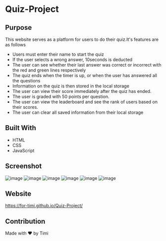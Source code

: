 # Quiz-Project



## Purpose
This website serves as a platform for users to do their quiz.It's features are as follows

* Users must enter their name to start the quiz
* If the user selects a wrong answer, 10seconds is deducted
* The user can see whether their last answer was correct or incorrect with the red and green lines respectively
* The quiz ends when the timer is up, or when the user has answered all the questions
* Information on the quiz is then stored in the local storage
* The user can view their score immediately after the quiz has ended.
* The user is graded with 50 points per question.
* The user can view the leaderboard and see the rank of users based on their scores.
* The user can clear all saved information from their local storage

## Built With
* HTML
* CSS
* JavaScript

## Screenshot
![image](https://user-images.githubusercontent.com/104241247/181443959-3b7b0ce0-dbcd-45ff-a97b-9a2f68233197.png)
![image](https://user-images.githubusercontent.com/104241247/181444184-990f3c63-6a8f-40e9-87b7-47715b624a0e.png)
![image](https://user-images.githubusercontent.com/104241247/181444301-c5fbcfce-bfb6-4d1e-889b-fbe5fbebeaf6.png)
![image](https://user-images.githubusercontent.com/104241247/181444365-f433fa6d-7715-4a7a-a60a-c98509c647ec.png)
![image](https://user-images.githubusercontent.com/104241247/181444482-8af338d4-1bff-4200-97d6-14cc28bc2348.png)
![image](https://user-images.githubusercontent.com/104241247/181455267-2332e54c-d3a4-4b1a-9e37-a4c8f07464c1.png)







## Website
https://for-timi.github.io/Quiz-Project/

## Contribution
Made with ❤️ by Timi
